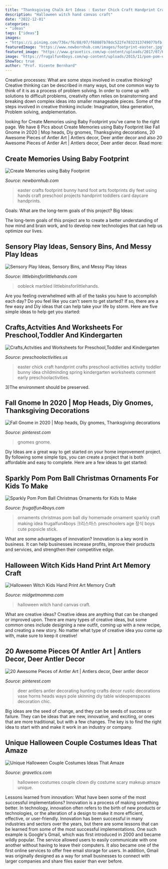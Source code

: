 ```yaml
---
title: "Thanksgiving Chalk Art Ideas : Easter Chick Craft Handprint Crafts Preschool Activities Activity Toddler Bunny Idea Childminding Spring Kindergarten Worksheets Comment Early Preschoolactivities"
description: "Halloween witch hand canvas craft"
date: "2022-12-01"
categories:
- "ideas"
tags: ["ideas"]
images:
- "https://i.pinimg.com/736x/f6/88/07/f68807b78dc522fe7832313749077bfb.jpg"
featuredImage: "https://www.newbornhub.com/images/footprint-easter.jpg"
featured_image: "https://www.gravetics.com/wp-content/uploads/2017/07/Halloween-DIY-Clown-Makeup-Scary-Clown-Costume.jpg"
image: "https://frugalfun4boys.com/wp-content/uploads/2015/11/pom-pom-ornament-7-Edited.jpg"
ShowToc: true
author: "Prof. Vicente Bernhard"
---
```



Creative processes: What are some steps involved in creative thinking?
Creative thinking can be described in many ways, but one common way to think of it is as a process of problem solving. In order to come up with solutions to difficult problems, creativity often relies on brainstorming and breaking down complex ideas into smaller manageable pieces. Some of the steps involved in creative thinking include: Imagination, Idea generation, Problem solving, andplementation.

	

		
looking for Create Memories using Baby Footprint you've came to the right page. We have 8 Pics about Create Memories using Baby Footprint like Fall Gnome in 2020 | Mop heads, Diy gnomes, Thanksgiving decorations, 20 Awesome Pieces of Antler Art | Antlers decor, Deer antler decor and also 20 Awesome Pieces of Antler Art | Antlers decor, Deer antler decor. Read more:
		
    
## Create Memories Using Baby Footprint

<img loading=lazy src="https://www.newbornhub.com/images/footprint-easter.jpg" onerror="this.onerror=null;this.src='https://tse4.mm.bing.net/th?id=OIP.ZPHFkQh8xWD46Q7Jy-FB-AHaLG&amp;pid=15.1';" alt="Create Memories using Baby Footprint">

_Source: newbornhub.com_

>easter crafts footprint bunny hand foot arts footprints diy feet using hands craft preschool projects handprint toddlers card daycare handprints. 

	

Goals: What are the long-term goals of this project?
Big Ideas: 

The long-term goals of this project are to create a better understanding of how mind and brain work, and to develop new technologies that can help us optimize our lives.

    
## Sensory Play Ideas, Sensory Bins, And Messy Play Ideas

<img loading=lazy src="https://littlebinsforlittlehands.com/wp-content/uploads/2015/02/Marbled-Oobleck-Science-Art-Sensory-Play-Activity.jpg" onerror="this.onerror=null;this.src='https://tse4.mm.bing.net/th?id=OIP.JjWWHYCGyR6YFXSmEpvx_gHaNv&amp;pid=15.1';" alt="Sensory Play Ideas, Sensory Bins, and Messy Play Ideas">

_Source: littlebinsforlittlehands.com_

>oobleck marbled littlebinsforlittlehands. 

	

Are you feeling overwhelmed with all of the tasks you have to accomplish each day? Do you feel like you can't seem to get started? If so, there are a few easy and Diy ideas that can help take your life by storm. Here are five simple ideas to help get you started:

    
## Crafts,Actvities And Worksheets For Preschool,Toddler And Kindergarten

<img loading=lazy src="http://www.preschoolactivities.us/wp-content/uploads/2014/12/Handprint-Easter-Chick.jpg" onerror="this.onerror=null;this.src='https://tse3.mm.bing.net/th?id=OIP.EaIfFb9DjwyL-w2orC5FiAHaJ7&amp;pid=15.1';" alt="Crafts,Actvities and Worksheets for Preschool,Toddler and Kindergarten">

_Source: preschoolactivities.us_

>easter chick craft handprint crafts preschool activities activity toddler bunny idea childminding spring kindergarten worksheets comment early preschoolactivities. 

	

3)The environment should be preserved. 

    
## Fall Gnome In 2020 | Mop Heads, Diy Gnomes, Thanksgiving Decorations

<img loading=lazy src="https://i.pinimg.com/736x/6a/71/a8/6a71a80e8770c83ee90013f553023b35.jpg" onerror="this.onerror=null;this.src='https://tse4.mm.bing.net/th?id=OIP.ZxKmeWNl7xtjVz6_LYqcngHaNT&amp;pid=15.1';" alt="Fall Gnome in 2020 | Mop heads, Diy gnomes, Thanksgiving decorations">

_Source: pinterest.com_

>gnomes gnome. 

	

Diy Ideas are a great way to get started on your home improvement project. By following some simple tips, you can create a project that is both affordable and easy to complete. Here are a few ideas to get started: 

    
## Sparkly Pom Pom Ball Christmas Ornaments For Kids To Make

<img loading=lazy src="https://frugalfun4boys.com/wp-content/uploads/2015/11/pom-pom-ornament-7-Edited.jpg" onerror="this.onerror=null;this.src='https://tse3.mm.bing.net/th?id=OIP.PYiRLzNB1szaw73cCohbUQHaLH&amp;pid=15.1';" alt="Sparkly Pom Pom Ball Christmas Ornaments for Kids to Make">

_Source: frugalfun4boys.com_

>ornaments christmas pom ball diy homemade ornament sparkly craft making idea frugalfun4boys 크리스마스 preschoolers age 장식 boys cute popsicle stick. 

	

What are some advantages of innovation?
Innovation is a key word in business. It can help businesses increase profits, improve their products and services, and strengthen their competitive edge.

    
## Halloween Witch Kids Hand Print Art Memory Craft

<img loading=lazy src="https://www.midgetmomma.com/wp-content/uploads/2015/08/Halloween-Witch-Kids-Hand-Print-Art-canvas-.jpg" onerror="this.onerror=null;this.src='https://tse1.mm.bing.net/th?id=OIP.27UCiRMm0LZi3hekwMbUGAHaKT&amp;pid=15.1';" alt="Halloween Witch Kids Hand Print Art Memory Craft">

_Source: midgetmomma.com_

>halloween witch hand canvas craft. 

	

What are creative ideas?
Creative ideas are anything that can be changed or improved upon. There are many types of creative ideas, but some common ones include designing a new outfit, coming up with a new recipe, and creating a new story. No matter what type of creative idea you come up with, make sure to keep it creative!

    
## 20 Awesome Pieces Of Antler Art | Antlers Decor, Deer Antler Decor

<img loading=lazy src="https://i.pinimg.com/736x/f6/88/07/f68807b78dc522fe7832313749077bfb.jpg" onerror="this.onerror=null;this.src='https://tse2.mm.bing.net/th?id=OIP._z1S7apHdv4N89p3xmmncwHaLH&amp;pid=15.1';" alt="20 Awesome Pieces of Antler Art | Antlers decor, Deer antler decor">

_Source: pinterest.com_

>deer antlers antler decorating hunting crafts decor rustic decorations vase horns heads ways pole skinning diy table wideopenspaces decoration chic. 

	

Big ideas are the seed of change, and they can be seeds of success or failure. They can be ideas that are new, innovative, and exciting, or ones that are more traditional, but with a few changes. The key is to find the right idea to start with and make it work in an industry or company.

    
## Unique Halloween Couple Costumes Ideas That Amaze

<img loading=lazy src="https://www.gravetics.com/wp-content/uploads/2017/07/Halloween-DIY-Clown-Makeup-Scary-Clown-Costume.jpg" onerror="this.onerror=null;this.src='https://tse1.mm.bing.net/th?id=OIP.dKwp9M_votYPX_8Dwt61TQHaJQ&amp;pid=15.1';" alt="Unique Halloween Couple Costumes Ideas That Amaze">

_Source: gravetics.com_

>halloween costumes couple clown diy costume scary makeup amaze unique. 

	

Lessons learned from innovation: What have been some of the most successful implementations?
Innovation is a process of making something better. In technology, innovation often refers to the birth of new products or technologies, or the alteration of a design to make it more efficient, effective, or user-friendly. Innovation has been successful in many industries and sectors over the years, but there are some lessons that can be learned from some of the most successful implementations.
One such example is Google's Gmail, which was first introduced in 2000 and became wildly popular. The service allowed users to easily communicate with one another without having to leave their computers. It also became one of the first online services to offer free email storage for users. In addition, Gmail was originally designed as a way for small businesses to connect with larger companies and share files easier than ever before.

